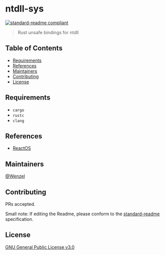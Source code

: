 # ntdll-sys

[![standard-readme compliant](https://img.shields.io/badge/readme%20style-standard-brightgreen.svg?style=flat-square)](https://github.com/RichardLitt/standard-readme)

> Rust unsafe bindings for ntdll

## Table of Contents

- [Requirements](#requirements)
- [References](#references)
- [Maintainers](#maintainers)
- [Contributing](#contributing)
- [License](#license)

## Requirements

- `cargo`
- `rustc`
- `clang`

## References

- [ReactOS](https://github.com/reactos/reactos)

## Maintainers

[@Wenzel](https://github.com/Wenzel)

## Contributing

PRs accepted.

Small note: If editing the Readme, please conform to the [standard-readme](https://github.com/RichardLitt/standard-readme) specification.

## License

[GNU General Public License v3.0](https://github.com/Wenzel/pyvmidbg/blob/master/LICENSE)
